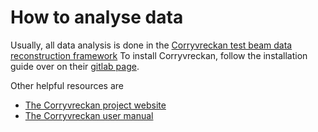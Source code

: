 # How to analyse data

Usually, all data analysis is done in the
[Corryvreckan test beam data reconstruction framework](https://gitlab.cern.ch/corryvreckan/corryvreckan)
To install Corryvreckan, follow the installation guide over on their
[gitlab page](https://gitlab.cern.ch/corryvreckan/corryvreckan).

Other helpful resources are
- [The Corryvreckan project website](https://project-corryvreckan.web.cern.ch/project-corryvreckan/)
- [The Corryvreckan user manual](https://project-corryvreckan.web.cern.ch/project-corryvreckan/usermanual/corryvreckan-manual-v2.0.1.pdf)
